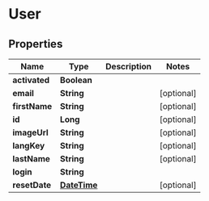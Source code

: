 
# User

## Properties
Name | Type | Description | Notes
------------ | ------------- | ------------- | -------------
**activated** | **Boolean** |  | 
**email** | **String** |  |  [optional]
**firstName** | **String** |  |  [optional]
**id** | **Long** |  |  [optional]
**imageUrl** | **String** |  |  [optional]
**langKey** | **String** |  |  [optional]
**lastName** | **String** |  |  [optional]
**login** | **String** |  | 
**resetDate** | [**DateTime**](DateTime.md) |  |  [optional]



